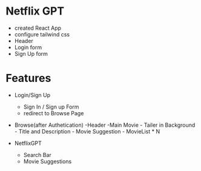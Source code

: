  
 # Netflix GPT
 - created React App
 - configure tailwind css
 - Header
 - Login form
 - Sign Up form



 
 # Features
 - Login/Sign Up
    - Sign In / Sign up Form
    - redirect to Browse Page
- Browse(after Authetication)
    -Header
    -Main Movie
       - Tailer in Background
       - Title and Description
       - Movie Suggestion
          - MovieList * N

- NetflixGPT
    - Search Bar
     - Movie Suggestions
